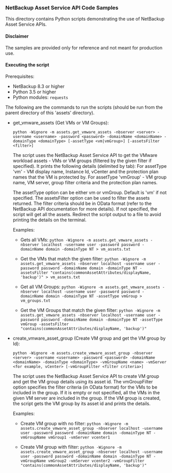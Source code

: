 ### NetBackup Asset Service API Code Samples

This directory contains Python scripts demonstrating the use of NetBackup Asset Service APIs.

#### Disclaimer

The samples are provided only for reference and not meant for production use.

#### Executing the script

Prerequisites:
- NetBackup 8.3 or higher
- Python 3.5 or higher
- Python modules: `requests`

The following are the commands to run the scripts (should be run from the parent directory of this 'assets' directory).

- get_vmware_assets (Get VMs or VM Groups):

    `python -Wignore -m assets.get_vmware_assets -nbserver <server> -username <username> -password <password> -domainName <domainName> -domainType <domainType> [-assetType <vm|vmGroup>] [-assetsFilter <filter>]`

    The script uses the NetBackup Asset Service API to get the VMware workload assets - VMs or VM groups (filtered by the given filter if specified). It prints the following details (delimited by tab): For assetType 'vm' - VM display name, Instance Id, vCenter and the protection plan names that the VM is protected by. For assetType 'vmGroup' - VM group name, VM server, group filter criteria and the protection plan names.

    The assetType option can be either vm or vmGroup. Default is 'vm' if not specified. 
    The assetsFilter option can be used to filter the assets returned. The filter criteria should be in OData format (refer to the NetBackup API documentation for more details). If not specified, the script will get all the assets. Redirect the script output to a file to avoid printing the details on the terminal.

    Examples: 
    - Gets all VMs: `python -Wignore -m assets.get_vmware_assets -nbserver localhost -username user -password password -domainName domain -domainType NT > vm_assets.txt`

    - Get the VMs that match the given filter: `python -Wignore -m assets.get_vmware_assets -nbserver localhost -username user -password password -domainName domain -domainType NT -assetsFilter "contains(commonAssetAttributes/displayName, 'backup')" > vm_assets.txt`

    - Get all VM Groups: `python -Wignore -m assets.get_vmware_assets -nbserver localhost -username user -password password -domainName domain -domainType NT -assetType vmGroup > vm_groups.txt`

    - Get the VM Groups that match the given filter: `python -Wignore -m assets.get_vmware_assets -nbserver localhost -username user -password password -domainName domain -domainType NT -assetType vmGroup -assetsFilter "contains(commonAssetAttributes/displayName, 'backup')"`
    

- create_vmware_asset_group (Create VM group and get the VM group by Id):

    `python -Wignore -m assets.create_vmware_asset_group -nbserver <server> -username <username> -password <password> -domainName <domainName> -domainType <domainType> -vmGroupName <name> -vmServer <for example, vCenter> [-vmGroupFilter <filter criteria>]`
     
    The script uses the NetBackup Asset Service API to create VM group and get the VM group details using its asset id. The vmGroupFilter option specifies the filter criteria (in OData format) for the VMs to be included in the group. If it is empty or not specified, all the VMs in the given VM server are included in the group.
    If the VM group is created, the script gets the VM group by its asset id and prints the details.
    
    Examples:
    - Create VM group with no filter: `python -Wignore -m assets.create_vmware_asset_group -nbserver localhost -username user -password password -domainName domain -domainType NT -vmGroupName vmGroup1 -vmServer vcenter1`
    
    - Create VM group with filter: `python -Wignore -m assets.create_vmware_asset_group -nbserver localhost -username user -password password -domainName domain -domainType NT -vmGroupName vmGroup2 -vmServer vcenter2 -vmGroupFilter "contains(commonAssetAttributes/displayName, 'backup')"`
